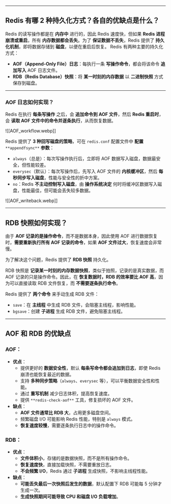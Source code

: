 
---

## Redis 有哪 2 种持久化方式？各自的优缺点是什么？
Redis 的读写操作都是在 **内存中** 进行的，因此 Redis 速度快，但如果 **Redis 进程崩溃或重启**，所有 **内存数据都会丢失**。为了 **保证数据不丢失**，Redis 提供了 **持久化机制**，即将数据存储到 **磁盘**，以便在重启后恢复。
Redis 有两种主要的持久化方式：
- **AOF（Append-Only File）日志**：每执行一条 **写操作命令**，都会将该命令 **追加写入** AOF 日志文件。
- **RDB（Redis Database）快照**：将 **某一时刻的内存数据** 以 **二进制快照** 方式保存到磁盘。


---


### AOF 日志如何实现？
Redis 在执行 **每条写操作** 之后，会 **追加命令到 AOF 文件**，然后 **Redis 重启时**，会 **读取 AOF 文件中的命令并逐条执行**，从而恢复数据。

![[AOF_workflow.webp]]

Redis 提供了 **3 种回写磁盘的策略**，可在 `redis.conf` 配置文件中 **配置** `**appendfsync**` **参数**：
- `always`（总是）：每次写操作执行后，立即将 AOF 数据写入磁盘，数据最安全，但性能较差。
- `everysec`（默认）：每次写操作后，先写入 AOF 文件的 **内核缓冲区**，然后 **每秒同步写入磁盘**，性能与安全性的折中方案。
- `no`：Redis **不主动控制写入磁盘**，由 **操作系统决定** 何时将缓冲区数据写入磁盘，性能最佳，但可能会丢失较多数据。

![[AOF_writeback.webp]]


---

## RDB 快照如何实现？

由于 **AOF 记录的是操作命令**，而不是数据本身，因此使用 AOF 进行数据恢复时，**需要重新执行所有 AOF 记录的命令**，如果 **AOF 文件过大**，恢复速度会非常慢。

为了解决这个问题，Redis 提供了 **RDB 快照** 持久化。

RDB 快照是 **记录某一时刻的内存数据快照**，类似于拍照，记录的是真实数据，而 AOF 记录的只是操作命令。因此，在 **恢复数据时，RDB 的效率要比 AOF 高**，因为可以直接读取 RDB 文件恢复，而 **不需要逐条执行命令**。

Redis 提供了 **两个命令** 来手动生成 RDB 文件：
- `save`：在 **主线程** 中生成 RDB 文件，会阻塞主线程，影响性能。
- `bgsave`：创建 **子进程** 生成 RDB 文件，避免阻塞主线程。


---


## AOF 和 RDB 的优缺点

### AOF：
- **优点**：
    - 提供更好的 **数据安全性**，默认 **每条写命令都会追加到日志**，即使 Redis 崩溃也能恢复最近的数据。
    - 支持 **多种同步策略**（`always`、`everysec` 等），可以平衡数据安全性和性能。
    - 通过 **重写机制** 减少日志体积，提高恢复速度。
    - 提供 `**redis-check-aof**` 工具，修复损坏的 AOF 文件。
- **缺点**：
    - **AOF 文件通常比 RDB 大**，占用更多磁盘空间。
    - 频繁磁盘 I/O 可能影响 Redis 性能，特别是 `always` 模式。
    - **恢复速度较慢**，需要逐条执行日志中的操作命令。

### RDB：
- **优点**：
    - **文件体积小**，存储的是数据快照，而不是所有操作命令。
    - **恢复速度快**，直接加载快照，不需要重放日志。
    - **不会频繁 I/O**，Redis 通过 **子进程** 生成快照，不影响主线程性能。
- **缺点**：
    - **可能丢失最后一次快照后发生的数据**，默认配置下 RDB 可能每 5 分钟才生成一次。
    - **生成快照期间可能导致 CPU 和磁盘 I/O 负载增加**。